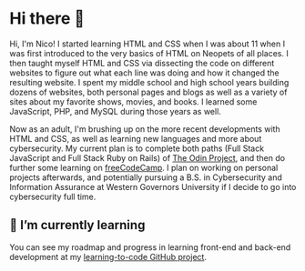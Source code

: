 # Hi there 👋

Hi, I'm Nico! I started learning HTML and CSS when I was about 11 when I was first introduced to the very basics of HTML on Neopets of all places. I then taught myself HTML and CSS via dissecting the code on different websites to figure out what each line was doing and how it changed the resulting website. I spent my middle school and high school years building dozens of websites, both personal pages and blogs as well as a variety of sites about my favorite shows, movies, and books. I learned some JavaScript, PHP, and MySQL during those years as well.

Now as an adult, I'm brushing up on the more recent developments with HTML and CSS, as well as learning new languages and more about cybersecurity. My current plan is to complete both paths (Full Stack JavaScript and Full Stack Ruby on Rails) of [The Odin Project](https://theodinproject.com/), and then do further some learning on [freeCodeCamp](https://freecodecamp.org/). I plan on working on personal projects afterwards, and potentially pursuing a B.S. in Cybersecurity and Information Assurance at Western Governors University if I decide to go into cybersecurity full time.

## 🌱 I’m currently learning

You can see my roadmap and progress in learning front-end and back-end development at my [learning-to-code GitHub project](https://github.com/users/nicothorn/projects/1).

<!--
**nicothorn/nicothorn** is a ✨ _special_ ✨ repository because its `README.md` (this file) appears on your GitHub profile.

Here are some ideas to get you started:

## 🔭 I’m currently working on
- 👯 I’m looking to collaborate on ...
- 🤔 I’m looking for help with ...
- 💬 Ask me about ...
- 📫 How to reach me: ...
- 😄 Pronouns: ...
- ⚡ Fun fact: ...
-->
